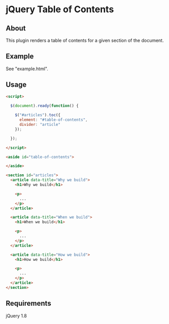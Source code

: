 # jQuery Table of Contents

## About

This plugin renders a table of contents for a given section of the document.

## Example

See "example.html".

## Usage

```html
<script>
  
  $(document).ready(function() {

    $("#articles").toc({
      element: "#table-of-contents",
      divider: "article"
    });

  });

</script>

<aside id="table-of-contents">

</aside>

<section id="articles">
  <article data-title="Why we build">
    <h1>Why we build</h1>

    <p>
      ...
    </p>
  </article>

  <article data-title="When we build">
    <h1>When we build</h1>

    <p>
      ...
    </p>
  </article>

  <article data-title="How we build">
    <h1>How we build</h1>

    <p>
      ...
    </p>
  </article>
</section>
```

## Requirements

jQuery 1.8
